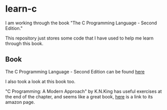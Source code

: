 # learn-c #

I am working through the book "The C Programming Language - Second Edition."

This repository just stores some code that I have used to help me learn through this book.

## Book ##

The C Programming Language - Second Edition can be found [here](https://www.amazon.co.uk/C-Programming-Language-2nd/dp/0131103628)

I also took a look at this book too.

"C Programming: A Modern Approach" by K.N.King has useful exercises at the end of the chapter, and seems like a great book, [here](https://www.amazon.co.uk/C-Programming-Modern-Approach-King/dp/0393979504) is a link to its amazon page.
